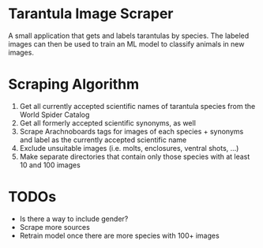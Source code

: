 # Tarantula Image Scraper
A small application that gets and labels tarantulas by species.
The labeled images can then be used to train an ML model to classify animals in new images.

# Scraping Algorithm
1) Get all currently accepted scientific names of tarantula species from the World Spider Catalog
2) Get all formerly accepted scientific synonyms, as well
3) Scrape Arachnoboards tags for images of each species + synonyms and label as the currently accepted scientific name
4) Exclude unsuitable images (i.e. molts, enclosures, ventral shots, ...)
5) Make separate directories that contain only those species with at least 10 and 100 images

# TODOs
* Is there a way to include gender?
* Scrape more sources
* Retrain model once there are more species with 100+ images
